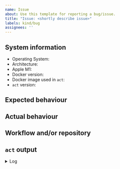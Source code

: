 ```yaml
---
name: Issue
about: Use this template for reporting a bug/issue.
title: "Issue: <shortly describe issue>"
labels: kind/bug
assignees: ''
---
```


<!--
    - Make sure you are able to reproduce it on the [latest version](https://github.com/nektos/act/releases)
    - Search the existing issues.
    - Refer to [README](https://github.com/nektos/act/blob/master/README.md).
-->

## System information

<!--
    - Operating System: < Windows | Linux | macOS | etc... >
    - Architecture: < x64 (64-bit) | x86 (32-bit) | arm64 (64-bit) | arm (32-bit) | etc... >
    - Apple M1: < yes | no >
    - Docker version: < output of `docker system info -f "{{.ServerVersion}}"` >
    - Docker image used in `act`: < can be omitted if it's included in log >
    - `act` version: < output of `act --version`, if you've built `act` yourself, please provide commit hash >
-->

- Operating System:
- Architecture:
- Apple M1:
- Docker version:
- Docker image used in `act`:
- `act` version:

## Expected behaviour

<!--
    - Describe how whole process should go and finish
-->

## Actual behaviour

<!--
    - Describe the issue
-->

## Workflow and/or repository

<!--
    - Provide workflow with which we can reproduce the issue
      OR
    - Provide link to your GitHub repository that contains the workflow

<details>
  <summary>workflow</summary>

```none
name: example workflow

on: [push]

jobs:
  [...]
```

</details>

## Steps to reproduce

<!--
    - Make sure to include full command with parameters you used to run `act`, example:
      1. Clone example repo (https://github.com/cplee/github-actions-demo)
      2. Enter cloned repo directory
      3. Run `act -s SUPER_SECRET=im-a-value`
-->

## `act` output

<!--
    - Use `act` with `-v`/`--verbose` and paste output from your terminal in code block below
-->

<details>
  <summary>Log</summary>

```none
PASTE YOUR LOG HERE
```

</details>
